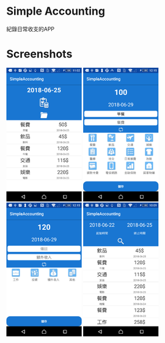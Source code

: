 # Simple Accounting
紀錄日常收支的APP

# Screenshots
<img src="https://github.com/HsiehMinYu/Accounting/blob/master/screenhot/Screenshot_1.png" data-canonical-src="Screenshot_1.png" height="350" /> <img src="https://github.com/HsiehMinYu/Accounting/blob/master/screenhot/Screenshot_2.png" data-canonical-src="Screenshot_2.png" height="350" /> <img src="https://github.com/HsiehMinYu/Accounting/blob/master/screenhot/Screenshot_4.png" data-canonical-src="Screenshot_4.png" height="350" /> <img src="https://github.com/HsiehMinYu/Accounting/blob/master/screenhot/Screenshot_3.png" data-canonical-src="Screenshot_3.png" height="350" />
